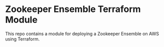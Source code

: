 # Zookeeper Ensemble Terraform Module

This repo contains a module for deploying a Zookeeper Ensemble on AWS using Terraform.

